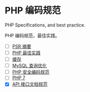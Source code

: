 # PHP 编码规范

PHP Specifications, and best practice.

PHP 编码规范，最佳实践。

* [ ] [PSR 摘要](psr-standards.md)
* [ ] [PHP 最佳实践](best-practice.md)
* [ ] [缓存](caching.md)
* [ ] [MySQL 查询优化](mysql-query-optimization.md)
* [ ] [PHP 安全编码规范](security-spec.md)
* [ ] [PHP 7](PHP7.md)
* [x] [API 接口文档规范](api.md)
